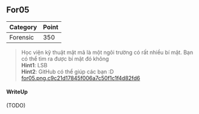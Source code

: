 ## For05

| Category | Point |
| --- | --- |
| Forensic | 350 |

> Học viện kỹ thuật mật mã là một ngôi trường có rất nhiều bí mật. Bạn có thể tìm ra được bí mật đó không <br>
> **Hint1**: LSB <br>
> **Hint2**: GitHub có thể giúp các bạn :D <br>
> [for05.png.c9c21d17845f006a7c50f1c1f4d82fd6](./for05.png.c9c21d17845f006a7c50f1c1f4d82fd6) <br>

#### WriteUp

(TODO)
